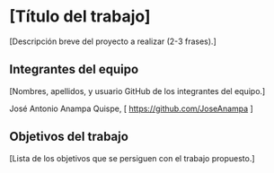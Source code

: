 # [Título del trabajo]

[Descripción breve del proyecto a realizar (2-3 frases).]

## Integrantes del equipo

[Nombres, apellidos, y usuario GitHub de los integrantes del equipo.]

José Antonio Anampa Quispe, [ https://github.com/JoseAnampa ]

## Objetivos del trabajo

[Lista de los objetivos que se persiguen con el trabajo propuesto.]
